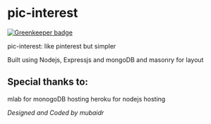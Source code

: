 # pic-interest

[![Greenkeeper badge](https://badges.greenkeeper.io/mubaidr/Pic-Interest.svg)](https://greenkeeper.io/)

pic-interest: like pinterest but simpler

Built using Nodejs, Expressjs and mongoDB and masonry for layout

## Special thanks to:

mlab for monogoDB hosting
heroku for nodejs hosting

*Designed and Coded by mubaidr*
